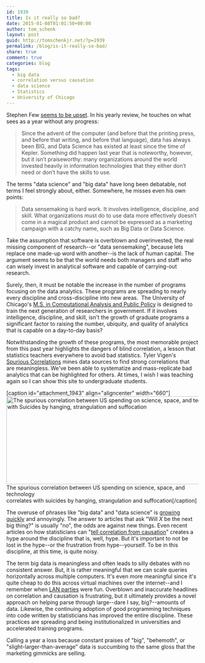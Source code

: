 ```yaml
---
id: 1939
title: Is it really so bad?
date: 2015-01-08T01:01:50+00:00
author: tom_schenk
layout: post
guid: http://tomschenkjr.net/?p=1939
permalink: /blog/is-it-really-so-bad/
share: true
comment: true
categories: blog 
tags:
  - big data
  - correlation versus causation
  - data science
  - Statistics
  - University of Chicago
---
```

Stephen Few <a href="http://www.perceptualedge.com/blog/?p=2029">seems to be upset</a>. In his yearly review, he touches on what sees as a year without any progress:
<blockquote><span style="color: #464646;">Since the advent of the computer (and before that the printing press, and before that writing, and before that language), data has always been BIG, and Data Science has existed at least since the time of Kepler. Something did happen last year that is noteworthy, however, but it isn’t praiseworthy: many organizations around the world invested heavily in information technologies that they either don’t need or don’t have the skills to use.</span></blockquote>
The terms "data science" and "big data" have long been debatable, not terms I feel strongly about, either. Somewhere, he misses even his own points:
<blockquote><span style="color: #464646;">Data sensemaking is hard work. It involves intelligence, discipline, and skill. What organizations must do to use data more effectively doesn’t come in a magical product and cannot be expressed as a marketing campaign with a catchy name, such as Big Data or Data Science.</span></blockquote>
Take the assumption that software is overblown and overinvested, the real missing component of research--or "data sensemaking", because lets replace one made-up word with another--is the lack of human capital. The argument seems to be that the world needs both managers and staff who can wisely invest in analytical software and capable of carrying-out research.

Surely, then, it must be notable the increase in the number of programs focusing on the data analytics. These programs are spreading to nearly every discipline and cross-discipline into new areas.  The University of Chicago's <a href="https://capp-sites.uchicago.edu/">M.S. in Computational Analysis and Public Policy</a> is designed to train the next generation of researchers in government. If it involves intelligence, discipline, and skill, isn't the growth of graduate programs a significant factor to raising the number, ubiquity, and quality of analytics that is capable on a day-to-day basis?

Notwithstanding the growth of these programs, the most memorable project from this past year highlights the dangers of blind correlation, a lesson that statistics teachers everywhere to avoid bad statistics. Tyler Vigen's <a href="http://tylervigen.com/">Spurious Correlations</a> mines data sources to find strong correlations that are meaningless. We've been able to systematize and mass-replicate bad analytics that can be highlighted for others. At times, I wish I was teaching again so I can show this site to undergraduate students.

[caption id="attachment_1943" align="aligncenter" width="660"]<a href="http://tylervigen.com/view_correlation?id=1597"><img class="size-full wp-image-1943" src="http://tomschenkjr.net/wordpress/wp-content/uploads/2015/01/spurious-correlation.png" alt="The spurious correlation between US spending on science, space, and technology correlates with Suicides by hanging, strangulation and suffocation" width="660" height="230" /></a> The spurious correlation between US spending on science, space, and technology<br />correlates with suicides by hanging, strangulation and suffocation[/caption]

The overuse of phrases like "big data" and "data science" is <a href="https://books.google.com/ngrams/graph?content=big+data%2C+data+science&amp;year_start=1800&amp;year_end=2000&amp;corpus=15&amp;smoothing=3&amp;share=&amp;direct_url=t1%3B%2Cbig%20data%3B%2Cc0%3B.t1%3B%2Cdata%20science%3B%2Cc0">growing quickly</a> and annoyingly. The answer to articles that ask "Will <em>X</em> be the next big thing?" is usually "no", the odds are against new things. Even recent articles on how statisticians can "<a href="https://www.google.com/webhp?sourceid=chrome-instant&amp;ion=1&amp;espv=2&amp;ie=UTF-8#safe=off&amp;q=correlation%2C+causation%2C+qz">tell correlation from causation</a>" creates a hype around the discipline that is, well, hype. But it's important to not be lost in the hype--or the frustration from hype--yourself. To be in this discipline, at this time, is quite noisy.

The term big data is meaningless and often leads to silly debates with no consistent answer. But, it is rather meaningful that we can scale queries horizontally across multiple computers. It's even more meaningful since it's quite cheap to do this across virtual machines over the internet--and I remember when <a href="https://www.google.com/search?q=LAN+parties&amp;safe=off&amp;espv=2&amp;biw=1440&amp;bih=828&amp;source=lnms&amp;tbm=isch&amp;sa=X&amp;ei=0COuVPa3B46dyASopIH4DQ&amp;ved=0CAYQ_AUoAQ">LAN parties</a> were fun. Overblown and inaccurate headlines on correlation and causation is frustrating, but it ultimately provides a novel approach on helping parse through large--dare I say, big?--amounts of data. Likewise, the continuing adoption of good programming techniques into code written by statisticians has improved the entire discipline. These practices are spreading and being institutionalized in universities and accelerated training programs.

Calling a year a loss because constant praises of "big", "behemoth", or "slight-larger-than-average" data is succumbing to the same gloss that the marketing gimmicks are selling.